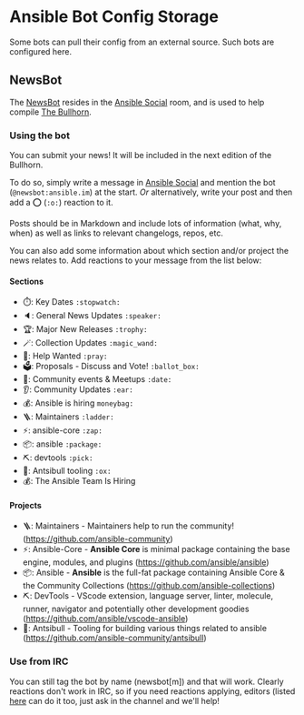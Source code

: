 # Ansible Bot Config Storage

Some bots can pull their config from an external source. Such bots are configured here.

## NewsBot

The [NewsBot](https://github.com/haecker-felix/hebbot/) resides in the [Ansible Social](https://matrix.to/#/#social:ansible.com) room, and is used to help compile [The Bullhorn](https://github.com/ansible/community/wiki/News).

### Using the bot

You can submit your news! It will be included in the next edition of the Bullhorn.

To do so, simply write a message in [Ansible Social](https://matrix.to/#/#social:ansible.com) and mention the bot (`@newsbot:ansible.im`) at the
start. *Or* alternatively, write your post and then add a :o: (`:o:`) reaction to it.

Posts should be in Markdown and include lots of information (what, why, when) as well as links to relevant changelogs, repos, etc.

You can also add some information about which section and/or project the news relates to. Add reactions to your message from the list below:

#### Sections

- ⏱️: Key Dates `:stopwatch:`
- 🔈️: General News Updates `:speaker:`
- 🏆️: Major New Releases `:trophy:`
- 🪄: Collection Updates `:magic_wand:`
- 🙏: Help Wanted `:pray:`
- 🗳️: Proposals - Discuss and Vote! `:ballot_box:`
- 📅: Community events & Meetups `:date:`
- 👂️: Community Updates `:ear:`
- 💰️: Ansible is hiring `moneybag:`
- 🪜: Maintainers `:ladder:`
- ⚡️: ansible-core `:zap:`
- 📦️: ansible `:package:`
- ⛏️: devtools `:pick:`
- 🐂: Antsibull tooling `:ox:`
- 💰️: The Ansible Team Is Hiring

#### Projects

- 🪜: Maintainers - Maintainers help to run the community! (https://github.com/ansible-community)
- ⚡️: Ansible-Core - **Ansible Core** is minimal package containing the base engine, modules, and plugins (https://github.com/ansible/ansible)
- 📦️: Ansible - **Ansible** is the full-fat package containing Ansible Core & the Community Collections (https://github.com/ansible-collections)
- ⛏️: DevTools - VScode extension, language server, linter, molecule, runner, navigator and potentially other development goodies (https://github.com/ansible/vscode-ansible)
- 🐂: Antsibull - Tooling for building various things related to ansible (https://github.com/ansible-community/antsibull)

### Use from IRC

You can still tag the bot by name (newsbot[m]) and that will work. Clearly reactions don't work in IRC, so if you need reactions applying, editors
(listed [here](https://github.com/ansible-community/ansible.im/blob/main/bots/newsbot-config.toml#L10) can do it too, just ask in the channel
and we'll help!

